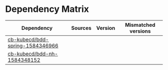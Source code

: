 # Dependency Matrix

Dependency | Sources | Version | Mismatched versions
---------- | ------- | ------- | -------------------
[cb-kubecd/bdd-spring-1584346966](https://github.com/cb-kubecd/bdd-spring-1584346966.git) |  | []() | 
[cb-kubecd/bdd-nh-1584348152](https://github.com/cb-kubecd/bdd-nh-1584348152.git) |  | []() | 

